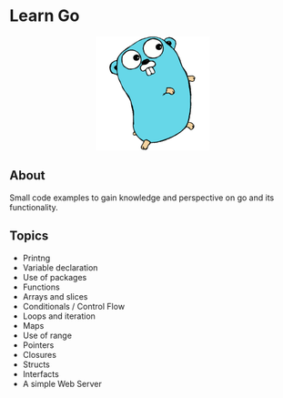 # Learn Go

 <p align="center">
 <img src='/README/gologo.png' height='200'>
 </p>

## About

Small code examples to gain knowledge and perspective on go and its functionality.

## Topics

- Printng
- Variable declaration
- Use of packages
- Functions
- Arrays and slices
- Conditionals / Control Flow
- Loops and iteration
- Maps
- Use of range
- Pointers
- Closures
- Structs
- Interfacts
- A simple Web Server
